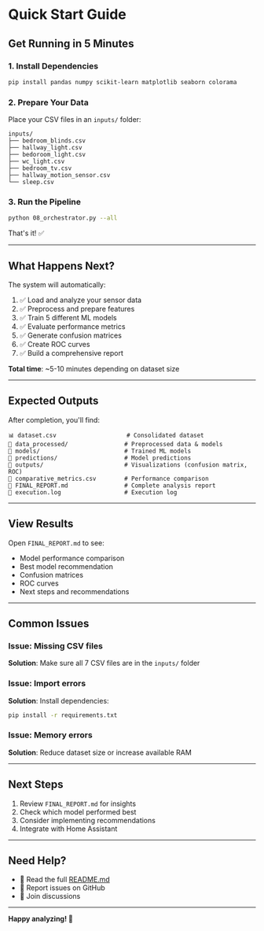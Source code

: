 # Quick Start Guide

## Get Running in 5 Minutes

### 1. Install Dependencies
```bash
pip install pandas numpy scikit-learn matplotlib seaborn colorama
```

### 2. Prepare Your Data
Place your CSV files in an `inputs/` folder:
```
inputs/
├── bedroom_blinds.csv
├── hallway_light.csv
├── bedoroom_light.csv
├── wc_light.csv
├── bedroom_tv.csv
├── hallway_motion_sensor.csv
└── sleep.csv
```

### 3. Run the Pipeline
```bash
python 08_orchestrator.py --all
```

That's it! ✅

---

## What Happens Next?

The system will automatically:
1. ✅ Load and analyze your sensor data
2. ✅ Preprocess and prepare features
3. ✅ Train 5 different ML models
4. ✅ Evaluate performance metrics
5. ✅ Generate confusion matrices
6. ✅ Create ROC curves
7. ✅ Build a comprehensive report

**Total time**: ~5-10 minutes depending on dataset size

---

## Expected Outputs

After completion, you'll find:

```
📊 dataset.csv                    # Consolidated dataset
📁 data_processed/                # Preprocessed data & models
📁 models/                        # Trained ML models
📁 predictions/                   # Model predictions
📁 outputs/                       # Visualizations (confusion matrix, ROC)
📄 comparative_metrics.csv        # Performance comparison
📄 FINAL_REPORT.md                # Complete analysis report
📄 execution.log                  # Execution log
```

---

## View Results

Open `FINAL_REPORT.md` to see:
- Model performance comparison
- Best model recommendation
- Confusion matrices
- ROC curves
- Next steps and recommendations

---

## Common Issues

### Issue: Missing CSV files
**Solution**: Make sure all 7 CSV files are in the `inputs/` folder

### Issue: Import errors
**Solution**: Install dependencies:
```bash
pip install -r requirements.txt
```

### Issue: Memory errors
**Solution**: Reduce dataset size or increase available RAM

---

## Next Steps

1. Review `FINAL_REPORT.md` for insights
2. Check which model performed best
3. Consider implementing recommendations
4. Integrate with Home Assistant

---

## Need Help?

- 📖 Read the full [README.md](README.md)
- 🐛 Report issues on GitHub
- 💬 Join discussions

---

**Happy analyzing! 🚀**
